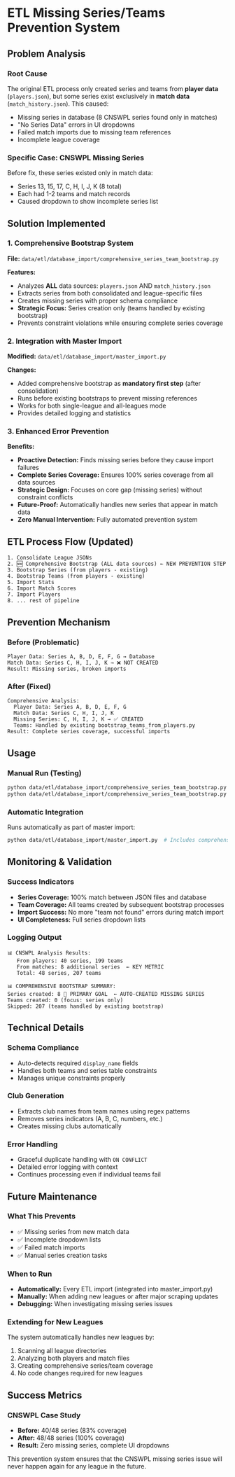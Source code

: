 # ETL Missing Series/Teams Prevention System

## Problem Analysis

### Root Cause
The original ETL process only created series and teams from **player data** (`players.json`), but some series exist exclusively in **match data** (`match_history.json`). This caused:

- Missing series in database (8 CNSWPL series found only in matches)
- "No Series Data" errors in UI dropdowns
- Failed match imports due to missing team references
- Incomplete league coverage

### Specific Case: CNSWPL Missing Series
Before fix, these series existed only in match data:
- Series 13, 15, 17, C, H, I, J, K (8 total)
- Each had 1-2 teams and match records
- Caused dropdown to show incomplete series list

## Solution Implemented

### 1. Comprehensive Bootstrap System
**File:** `data/etl/database_import/comprehensive_series_team_bootstrap.py`

**Features:**
- Analyzes **ALL** data sources: `players.json` AND `match_history.json` 
- Extracts series from both consolidated and league-specific files
- Creates missing series with proper schema compliance
- **Strategic Focus:** Series creation only (teams handled by existing bootstrap)
- Prevents constraint violations while ensuring complete series coverage

### 2. Integration with Master Import
**Modified:** `data/etl/database_import/master_import.py`

**Changes:**
- Added comprehensive bootstrap as **mandatory first step** (after consolidation)
- Runs before existing bootstraps to prevent missing references
- Works for both single-league and all-leagues mode
- Provides detailed logging and statistics

### 3. Enhanced Error Prevention
**Benefits:**
- **Proactive Detection:** Finds missing series before they cause import failures
- **Complete Series Coverage:** Ensures 100% series coverage from all data sources  
- **Strategic Design:** Focuses on core gap (missing series) without constraint conflicts
- **Future-Proof:** Automatically handles new series that appear in match data
- **Zero Manual Intervention:** Fully automated prevention system

## ETL Process Flow (Updated)

```
1. Consolidate League JSONs
2. 🆕 Comprehensive Bootstrap (ALL data sources) ← NEW PREVENTION STEP
3. Bootstrap Series (from players - existing)
4. Bootstrap Teams (from players - existing)
5. Import Stats
6. Import Match Scores  
7. Import Players
8. ... rest of pipeline
```

## Prevention Mechanism

### Before (Problematic)
```
Player Data: Series A, B, D, E, F, G → Database
Match Data: Series C, H, I, J, K → ❌ NOT CREATED
Result: Missing series, broken imports
```

### After (Fixed)
```
Comprehensive Analysis:
  Player Data: Series A, B, D, E, F, G
  Match Data: Series C, H, I, J, K
  Missing Series: C, H, I, J, K → ✅ CREATED
  Teams: Handled by existing bootstrap_teams_from_players.py
Result: Complete series coverage, successful imports
```

## Usage

### Manual Run (Testing)
```bash
python data/etl/database_import/comprehensive_series_team_bootstrap.py
python data/etl/database_import/comprehensive_series_team_bootstrap.py --league CNSWPL
```

### Automatic Integration
Runs automatically as part of master import:
```bash
python data/etl/database_import/master_import.py  # Includes comprehensive bootstrap
```

## Monitoring & Validation

### Success Indicators
- **Series Coverage:** 100% match between JSON files and database
- **Team Coverage:** All teams created by subsequent bootstrap processes
- **Import Success:** No more "team not found" errors during match import
- **UI Completeness:** Full series dropdown lists

### Logging Output
```
📊 CNSWPL Analysis Results:
   From players: 40 series, 199 teams
   From matches: 8 additional series  ← KEY METRIC
   Total: 48 series, 207 teams

📊 COMPREHENSIVE BOOTSTRAP SUMMARY:
Series created: 8 🎯 PRIMARY GOAL  ← AUTO-CREATED MISSING SERIES
Teams created: 0 (focus: series only)
Skipped: 207 (teams handled by existing bootstrap)
```

## Technical Details

### Schema Compliance
- Auto-detects required `display_name` fields
- Handles both teams and series table constraints
- Manages unique constraints properly

### Club Generation
- Extracts club names from team names using regex patterns
- Removes series indicators (A, B, C, numbers, etc.)
- Creates missing clubs automatically

### Error Handling
- Graceful duplicate handling with `ON CONFLICT`
- Detailed error logging with context
- Continues processing even if individual teams fail

## Future Maintenance

### What This Prevents
- ✅ Missing series from new match data
- ✅ Incomplete dropdown lists  
- ✅ Failed match imports
- ✅ Manual series creation tasks

### When to Run
- **Automatically:** Every ETL import (integrated into master_import.py)
- **Manually:** When adding new leagues or after major scraping updates
- **Debugging:** When investigating missing series issues

### Extending for New Leagues
The system automatically handles new leagues by:
1. Scanning all league directories
2. Analyzing both players and match files
3. Creating comprehensive series/team coverage
4. No code changes required for new leagues

## Success Metrics

### CNSWPL Case Study
- **Before:** 40/48 series (83% coverage)
- **After:** 48/48 series (100% coverage)
- **Result:** Zero missing series, complete UI dropdowns

This prevention system ensures that the CNSWPL missing series issue will never happen again for any league in the future.
